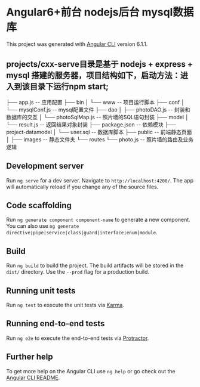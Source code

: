 # Angular6+前台 nodejs后台 mysql数据库
This project was generated with [Angular CLI](https://github.com/angular/angular-cli) version 6.1.1.

## projects/cxx-serve目录是基于 nodejs + express + mysql 搭建的服务器，项目结构如下，启动方法：进入到该目录下运行npm start;
├── app.js -- 应用配置
├── bin
│   └── www -- 项目运行脚本
├── conf
│   └── mysqlConf.js -- mysql配置文件
├── dao
│   ├── photoDAO.js -- 封装和数据库的交互
│   └── photoSqlMap.js -- 照片墙的SQL语句封装
├── model
│   └── result.js -- 返回结果对象封装
├── package.json -- 依赖模块
├── project-datamodel
│   └── user.sql -- 数据库脚本
├── public -- 前端静态页面
│   ├── images -- 静态文件夹
└── routes
    └── photo.js -- 照片墙的路由及业务逻辑


## Development server

Run `ng serve` for a dev server. Navigate to `http://localhost:4200/`. The app will automatically reload if you change any of the source files.

## Code scaffolding

Run `ng generate component component-name` to generate a new component. You can also use `ng generate directive|pipe|service|class|guard|interface|enum|module`.

## Build

Run `ng build` to build the project. The build artifacts will be stored in the `dist/` directory. Use the `--prod` flag for a production build.

## Running unit tests

Run `ng test` to execute the unit tests via [Karma](https://karma-runner.github.io).

## Running end-to-end tests

Run `ng e2e` to execute the end-to-end tests via [Protractor](http://www.protractortest.org/).

## Further help

To get more help on the Angular CLI use `ng help` or go check out the [Angular CLI README](https://github.com/angular/angular-cli/blob/master/README.md).

